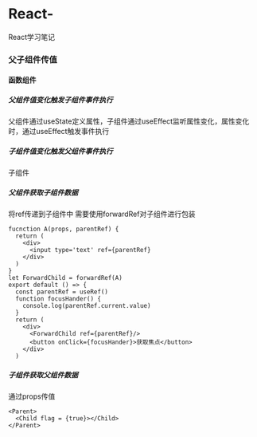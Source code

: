 # React-
React学习笔记

### 父子组件传值

#### 函数组件

##### 父组件值变化触发子组件事件执行

父组件通过useState定义属性，子组件通过useEffect监听属性变化，属性变化时，通过useEffect触发事件执行

##### 子组件值变化触发父组件事件执行
子组件

##### 父组件获取子组件数据

将ref传递到子组件中
需要使用forwardRef对子组件进行包装

```
fucnction A(props, parentRef) {
  return (
    <div>
      <input type='text' ref={parentRef}
    </div>
  )
}
let ForwardChild = forwardRef(A)
export default () => {
  const parentRef = useRef()
  function focusHander() {
    console.log(parentRef.current.value)
  }
  return (
    <div>
      <ForwardChild ref={parentRef}/>
      <button onClick={focusHander}>获取焦点</button>
    </div>
  )
```

##### 子组件获取父组件数据

通过props传值

```
<Parent>
  <Child flag = {true}></Child>
</Parent>
```
